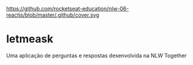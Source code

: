 https://github.com/rocketseat-education/nlw-06-reactjs/blob/master/.github/cover.svg

# letmeask
Uma aplicação de perguntas e respostas desenvolvida na NLW Together
